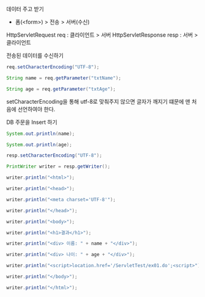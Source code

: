 데이터 주고 받기 
- 폼(\<form\>) > 전송 > 서버(수신)



HttpServletRequest req : 클라이언트 > 서버
HttpServletResponse resp : 서버 > 클라이언트


전송된 데이터를 수신하기  

```java
req.setCharacterEncoding("UTF-8");

String name = req.getParameter("txtName");

String age = req.getParameter("txtAge");
```

setCharacterEncoding을 통해 utf-8로 맞춰주지 않으면 글자가 깨지기 떄문에 맨 처음에 선언하여야 한다.

DB 주문을 Insert 하기 

```java
System.out.println(name);

System.out.println(age);

resp.setCharacterEncoding("UTF-8");

PrintWriter writer = resp.getWriter();

writer.println("<html>");

writer.println("<head>");

writer.println("<meta charset='UTF-8'");

writer.println("</head>");

writer.println("<body>");

writer.println("<h1>결과</h1>");

writer.println("<div> 이름: " + name + "</div>");

writer.println("<div> 나이: " + age + "</div>");

writer.println("<script>location.href='/ServletTest/ex01.do';<script>");

writer.println("</body>");

writer.println("</html>");
```

